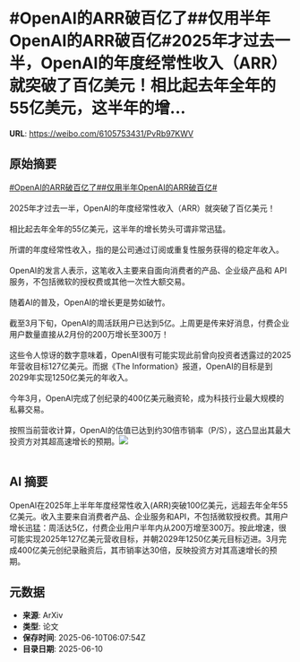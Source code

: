 # #OpenAI的ARR破百亿了##仅用半年OpenAI的ARR破百亿#2025年才过去一半，OpenAI的年度经常性收入（ARR）就突破了百亿美元！相比起去年全年的55亿美元，这半年的增...

**URL**: https://weibo.com/6105753431/PvRb97KWV

## 原始摘要

<a href="https://m.weibo.cn/search?containerid=231522type%3D1%26t%3D10%26q%3D%23OpenAI%E7%9A%84ARR%E7%A0%B4%E7%99%BE%E4%BA%BF%E4%BA%86%23&amp;extparam=%23OpenAI%E7%9A%84ARR%E7%A0%B4%E7%99%BE%E4%BA%BF%E4%BA%86%23" data-hide=""><span class="surl-text">#OpenAI的ARR破百亿了#</span></a><a href="https://m.weibo.cn/search?containerid=231522type%3D1%26t%3D10%26q%3D%23%E4%BB%85%E7%94%A8%E5%8D%8A%E5%B9%B4OpenAI%E7%9A%84ARR%E7%A0%B4%E7%99%BE%E4%BA%BF%23&amp;extparam=%23%E4%BB%85%E7%94%A8%E5%8D%8A%E5%B9%B4OpenAI%E7%9A%84ARR%E7%A0%B4%E7%99%BE%E4%BA%BF%23" data-hide=""><span class="surl-text">#仅用半年OpenAI的ARR破百亿#</span></a><br><br>2025年才过去一半，OpenAI的年度经常性收入（ARR）就突破了百亿美元！<br><br>相比起去年全年的55亿美元，这半年的增长势头可谓非常迅猛。<br><br>所谓的年度经常性收入，指的是公司通过订阅或重复性服务获得的稳定年收入。<br><br>OpenAI的发言人表示，这笔收入主要来自面向消费者的产品、企业级产品和 API 服务，不包括微软的授权费或其他一次性大额交易。<br><br>随着AI的普及，OpenAI的增长更是势如破竹。<br><br>截至3月下旬，OpenAI的周活跃用户已达到5亿。上周更是传来好消息，付费企业用户数量直接从2月份的200万增长至300万！<br><br>这些令人惊讶的数字意味着，OpenAI很有可能实现此前曾向投资者透露过的2025年营收目标127亿美元。而据《The Information》报道，OpenAI的目标是到2029年实现1250亿美元的年收入。<br><br>今年3月，OpenAI完成了创纪录的400亿美元融资轮，成为科技行业最大规模的私募交易。<br><br>按照当前营收计算，OpenAI的估值已达到约30倍市销率（P/S），这凸显出其最大投资方对其超高速增长的预期。<img style="" src="https://tvax3.sinaimg.cn/large/006Fd7o3gy1i29zzeix0ej33xk2menpi.jpg" referrerpolicy="no-referrer"><br><br>

## AI 摘要

OpenAI在2025年上半年年度经常性收入(ARR)突破100亿美元，远超去年全年55亿美元。收入主要来自消费者产品、企业服务和API，不包括微软授权费。其用户增长迅猛：周活达5亿，付费企业用户半年内从200万增至300万。按此增速，很可能实现2025年127亿美元营收目标，并朝2029年1250亿美元目标迈进。3月完成400亿美元创纪录融资后，其市销率达30倍，反映投资方对其高速增长的预期。

## 元数据

- **来源**: ArXiv
- **类型**: 论文
- **保存时间**: 2025-06-10T06:07:54Z
- **目录日期**: 2025-06-10
